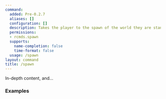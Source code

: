 ```yaml
---
command:
  added: Pre-0.2.7
  aliases: []
  configuration: []
  description: Takes the player to the spawn of the world they are standing in.
  permissions:
  - rcmds.spawn
  supports:
    name-completion: false
    time-format: false
  usage: /spawn
layout: command
title: /spawn
---
```


In-depth content, and...

### Examples

